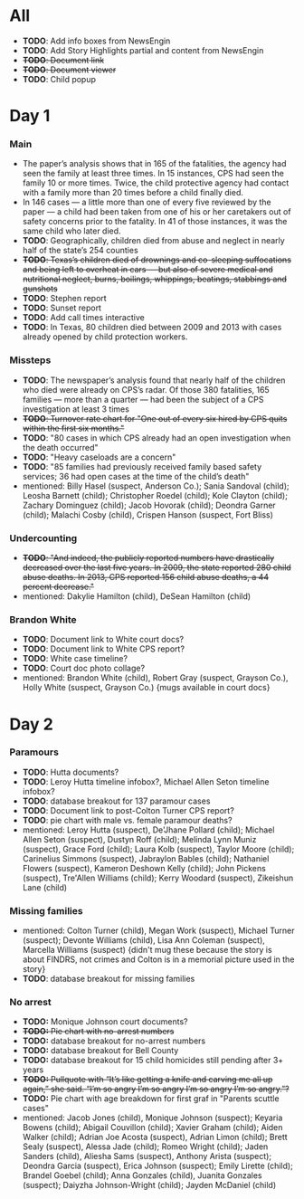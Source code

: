 # All
- **TODO**: Add info boxes from NewsEngin
- **TODO**: Add Story Highlights partial and content from NewsEngin
- ~~**TODO**: Document link~~
- ~~**TODO**: Document viewer~~
- **TODO**: Child popup

# Day 1

### Main
- The paper’s analysis shows that in 165 of the fatalities, the agency had seen the family at least three times. In 15 instances, CPS had seen the family 10 or more times. Twice, the child protective agency had contact with a family more than 20 times before a child finally died.
- In 146 cases — a little more than one of every five reviewed by the paper — a child had been taken from one of his or her caretakers out of safety concerns prior to the fatality. In 41 of those instances, it was the same child who later died.
- **TODO**: Geographically, children died from abuse and neglect in nearly half of the state’s 254 counties
- ~~**TODO**: Texas’s children died of drownings and co-sleeping suffocations and being left to overheat in cars — but also of severe medical and nutritional neglect, burns, boilings, whippings, beatings, stabbings and gunshots~~
- **TODO**: Stephen report
- **TODO**: Sunset report
- **TODO**: Add call times interactive
- **TODO**: In Texas, 80 children died between 2009 and 2013 with cases already opened by child protection workers.

### Missteps
- **TODO**: The newspaper’s analysis found that nearly half of the children who died were already on CPS’s radar. Of those 380 fatalities, 165 families — more than a quarter — had been the subject of a CPS investigation at least 3 times
- ~~**TODO**: Turnover rate chart for "One out of every six hired by CPS quits within the first six months."~~
- **TODO**: "80 cases in which CPS already had an open investigation when the death occurred"
- **TODO**: "Heavy caseloads are a concern"
- **TODO**: "85 families had previously received family based safety services; 36 had open cases at the time of the child’s death"
- mentioned: Billy Hasel (suspect, Anderson Co.); Sania Sandoval (child); Leosha Barnett (child); Christopher Roedel (child); Kole Clayton (child); Zachary Dominguez (child); Jacob Hovorak (child); Deondra Garner (child); Malachi Cosby (child),  Crispen Hanson (suspect, Fort Bliss)

### Undercounting
- ~~**TODO**: "And indeed, the publicly reported numbers have drastically decreased over the last five years. In 2009, the state reported 280 child abuse deaths. In 2013, CPS reported 156 child abuse deaths, a 44 percent decrease."~~
- mentioned: Dakylie Hamilton (child), DeSean Hamilton (child)

### Brandon White
- **TODO**: Document link to White court docs?
- **TODO**: Document link to White CPS report?
- **TODO**: White case timeline?
- **TODO**: Court doc photo collage?
- mentioned: Brandon White (child), Robert Gray (suspect, Grayson Co.), Holly White (suspect, Grayson Co.) {mugs available in court docs}

# Day 2

### Paramours
- **TODO**: Hutta documents?
- **TODO**: Leroy Hutta timeline infobox?, Michael Allen Seton timeline infobox?
- **TODO**: database breakout for 137 paramour cases
- **TODO**: Document link to post-Colton Turner CPS report?
- **TODO**: pie chart with male vs. female paramour deaths?
- mentioned: Leroy Hutta (suspect), De'Jhane Pollard (child); Michael Allen Seton (suspect), Dustyn Roff (child); Melinda Lynn Muniz (suspect), Grace Ford (child); Laura Kolb (suspect), Taylor Moore (child); Carinelius Simmons (suspect), Jabraylon Bables (child); Nathaniel Flowers (suspect), Kameron Deshown Kelly (child); John Pickens (suspect), Tre'Allen Williams (child); Kerry Woodard (suspect), Zikeishun Lane (child)

### Missing families
- mentioned: Colton Turner (child), Megan Work (suspect), Michael Turner (suspect); Devonte Williams (child), Lisa Ann Coleman (suspect), Marcella Williams (suspect) {didn't mug these because the story is about FINDRS, not crimes and Colton is in a memorial picture used in the story}
- **TODO**: database breakout for missing families

### No arrest
- **TODO:** Monique Johnson court documents?
- ~~**TODO:** Pie chart with no-arrest numbers~~
- **TODO:** database breakout for no-arrest numbers
- **TODO:** database breakout for Bell County
- **TODO:** database breakout for 15 child homicides still pending after 3+ years
- ~~**TODO:** Pullquote with “It’s like getting a knife and carving me all up again,” she said. “I’m so angry I’m so angry I’m so angry I’m so angry.”?~~
- **TODO:** Pie chart with age breakdown for first graf in "Parents scuttle cases"
- mentioned: Jacob Jones (child), Monique Johnson (suspect); Keyaria Bowens (child); Abigail Couvillon (child); Xavier Graham (child); Aiden Walker (child); Adrian Joe Acosta (suspect), Adrian Limon (child); Brett Sealy (suspect), Alessa Jade (child); Romeo Wright (child); Jaden Sanders (child), Aliesha Sams (suspect), Anthony Arista (suspect); Deondra Garcia (suspect), Erica Johnson (suspect); Emily Lirette (child); Brandel Goebel (child); Anna Gonzales (child), Juanita Gonzales (suspect); Daiyzha Johnson-Wright (child); Jayden McDaniel (child)

